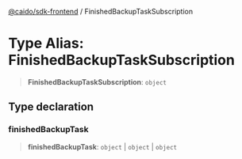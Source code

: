 [@caido/sdk-frontend](../index.md) / FinishedBackupTaskSubscription

# Type Alias: FinishedBackupTaskSubscription

> **FinishedBackupTaskSubscription**: `object`

## Type declaration

### finishedBackupTask

> **finishedBackupTask**: `object` \| `object` \| `object`
